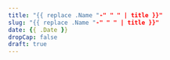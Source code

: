 ```yaml
---
title: "{{ replace .Name "-" " " | title }}"
slug: "{{ replace .Name "-" " " | title }}"
date: {{ .Date }}
dropCap: false
draft: true
---
```


